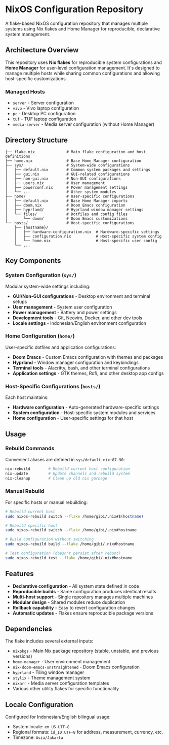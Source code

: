 # NixOS Configuration Repository

A flake-based NixOS configuration repository that manages multiple systems using Nix flakes and Home Manager for reproducible, declarative system management.

## Architecture Overview

This repository uses **Nix flakes** for reproducible system configurations and **Home Manager** for user-level configuration management. It's designed to manage multiple hosts while sharing common configurations and allowing host-specific customizations.

### Managed Hosts

- `server` - Server configuration
- `vivo` - Vivo laptop configuration  
- `pc` - Desktop PC configuration
- `tuf` - TUF laptop configuration
- `media-server` - Media server configuration (without Home Manager)

## Directory Structure

```
├── flake.nix              # Main flake configuration and host definitions
├── home.nix               # Base Home Manager configuration
├── sys/                   # System-wide configurations
│   ├── default.nix        # Common system packages and settings
│   ├── gui.nix            # GUI-related configurations
│   ├── non-gui.nix        # Non-GUI configurations
│   ├── users.nix          # User management
│   ├── powerconf.nix      # Power management settings
│   └── ...                # Other system modules
├── home/                  # User-specific configurations
│   ├── default.nix        # Base Home Manager imports
│   ├── doom.nix           # Doom Emacs configuration
│   ├── hyprland/          # Hyprland window manager settings
│   └── files/             # Dotfiles and config files
│       └── doom/          # Doom Emacs customizations
└── hosts/                 # Host-specific configurations
    ├── {hostname}/
    │   ├── hardware-configuration.nix  # Hardware-specific settings
    │   ├── configuration.nix           # Host-specific system config
    │   └── home.nix                    # Host-specific user config
    └── ...
```

## Key Components

### System Configuration (`sys/`)

Modular system-wide settings including:
- **GUI/Non-GUI configurations** - Desktop environment and terminal setups
- **User management** - System user configuration
- **Power management** - Battery and power settings
- **Development tools** - Git, Neovim, Docker, and other dev tools
- **Locale settings** - Indonesian/English environment configuration

### Home Configuration (`home/`)

User-specific dotfiles and application configurations:
- **Doom Emacs** - Custom Emacs configuration with themes and packages
- **Hyprland** - Window manager configuration and keybindings
- **Terminal tools** - Alacritty, bash, and other terminal configurations
- **Application settings** - GTK themes, Rofi, and other desktop app configs

### Host-Specific Configurations (`hosts/`)

Each host maintains:
- **Hardware configuration** - Auto-generated hardware-specific settings
- **System configuration** - Host-specific system modules and services
- **Home configuration** - User-specific settings for that host

## Usage

### Rebuild Commands

Convenient aliases are defined in `sys/default.nix:87-90`:

```bash
nix-rebuild        # Rebuild current host configuration
nix-update         # Update channels and rebuild system
nix-cleanup        # Clean up old nix garbage
```

### Manual Rebuild

For specific hosts or manual rebuilding:

```bash
# Rebuild current host
sudo nixos-rebuild switch --flake /home/gibi/.nix#$(hostname)

# Rebuild specific host
sudo nixos-rebuild switch --flake /home/gibi/.nix#hostname

# Build configuration without switching
sudo nixos-rebuild build --flake /home/gibi/.nix#hostname

# Test configuration (doesn't persist after reboot)
sudo nixos-rebuild test --flake /home/gibi/.nix#hostname
```

## Features

- **Declarative configuration** - All system state defined in code
- **Reproducible builds** - Same configuration produces identical results
- **Multi-host support** - Single repository manages multiple machines
- **Modular design** - Shared modules reduce duplication
- **Rollback capability** - Easy to revert configuration changes
- **Automatic updates** - Flakes ensure reproducible package versions

## Dependencies

The flake includes several external inputs:
- `nixpkgs` - Main Nix package repository (stable, unstable, and previous versions)
- `home-manager` - User environment management
- `nix-doom-emacs-unstraightened` - Doom Emacs configuration
- `hyprland` - Tiling window manager
- `stylix` - Theme management system
- `nixarr` - Media server configuration templates
- Various other utility flakes for specific functionality

## Locale Configuration

Configured for Indonesian/English bilingual usage:
- System locale: `en_US.UTF-8`
- Regional formats: `id_ID.UTF-8` for address, measurement, currency, etc.
- Timezone: `Asia/Jakarta`
